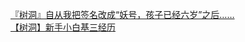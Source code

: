 [『树洞』自从我把签名改成“妖号，孩子已经六岁”之后……](http://tieba.baidu.com/p/4484520768?see_lz=1&pn=)   
[【树洞】新手小白基三经历](http://tieba.baidu.com/p/4484520804?see_lz=1&pn=)   
